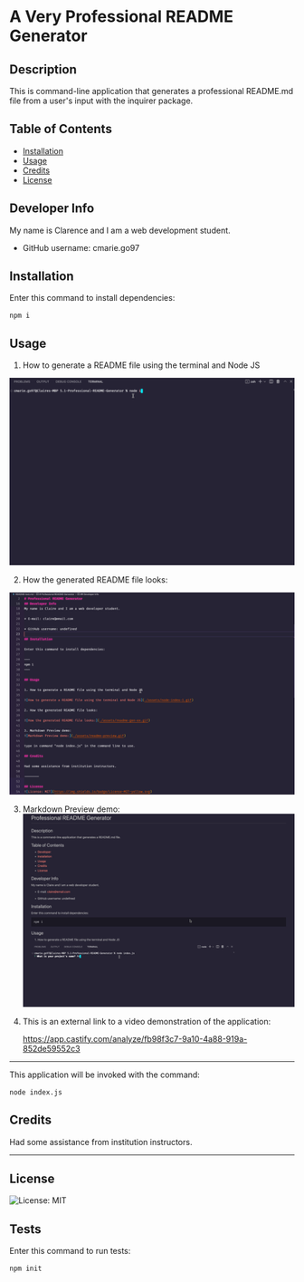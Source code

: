 # A Very Professional README Generator

## Description
This is command-line application that generates a professional README.md file from a user's input with the inquirer package.

## Table of Contents

- [Installation](#installation)
- [Usage](#usage)
- [Credits](#credits)
- [License](#license)

## Developer Info

My name is Clarence and I am a web development student.

* GitHub username: cmarie.go97

## Installation

Enter this command to install dependencies:

~~~
npm i
~~~

## Usage

1. How to generate a README file using the terminal and Node JS

![How to generate a README file using the terminal and Node JS](./assets/node-index-1.gif)

2. How the generated README file looks:

![How the generated README file looks:](./assets/readme-gen-ex.gif)

3. Markdown Preview demo:
![Markdown Preview demo:](./assets/readme-preview.gif)

4. This is an external link to a video demonstration of the application:

    https://app.castify.com/analyze/fb98f3c7-9a10-4a88-919a-852de59552c3

--------

This application will be invoked with the command:
~~~
node index.js
~~~

## Credits
Had some assistance from institution instructors.

--------

## License

![License: MIT](https://img.shields.io/badge/License-MIT-yellow.svg)

## Tests

Enter this command to run tests:

~~~
npm init
~~~